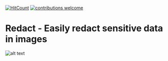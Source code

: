 [![HitCount](http://hits.dwyl.io/r-dog/redact.svg)](http://hits.dwyl.io/r-dog/redact) [![contributions welcome](https://img.shields.io/badge/contributions-welcome-brightgreen.svg?style=flat)](https://github.com/dwyl/esta/issues)

# Redact - Easily redact sensitive data in images

![alt text](https://raw.githubusercontent.com/r-dog/projectname/branch/example.png)
